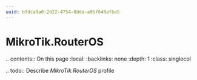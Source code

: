 ```yaml
---
uuid: bfdca9a0-2d22-4754-8dda-a9b7648afba5
---
```



# MikroTik.RouterOS

.. contents:: On this page
    :local:
    :backlinks: none
    :depth: 1
    :class: singlecol

.. todo::
    Describe *MikroTik.RouterOS* profile


